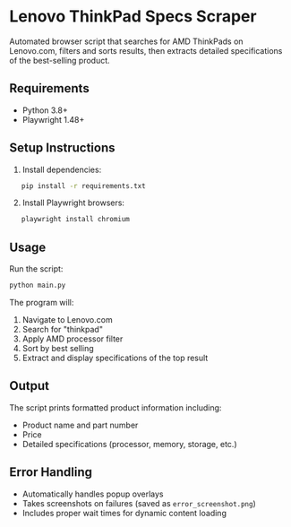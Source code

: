 # Lenovo ThinkPad Specs Scraper

Automated browser script that searches for AMD ThinkPads on Lenovo.com, filters and sorts results, then extracts detailed specifications of the best-selling product.

## Requirements

- Python 3.8+
- Playwright 1.48+

## Setup Instructions

1. Install dependencies:

```bash
   pip install -r requirements.txt
```

2. Install Playwright browsers:

```bash
   playwright install chromium
```

## Usage

Run the script:

```bash
python main.py
```

The program will:

1. Navigate to Lenovo.com
2. Search for "thinkpad"
3. Apply AMD processor filter
4. Sort by best selling
5. Extract and display specifications of the top result

## Output

The script prints formatted product information including:

- Product name and part number
- Price
- Detailed specifications (processor, memory, storage, etc.)

## Error Handling

- Automatically handles popup overlays
- Takes screenshots on failures (saved as `error_screenshot.png`)
- Includes proper wait times for dynamic content loading
